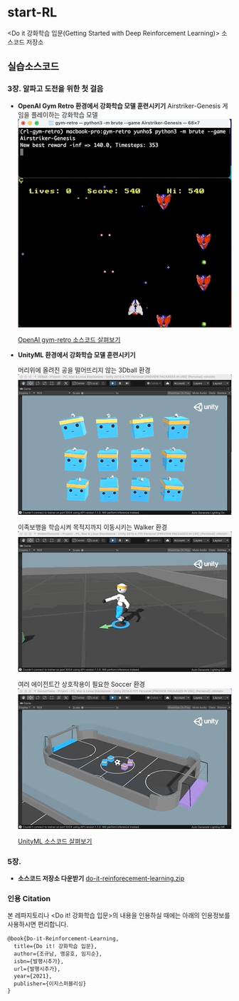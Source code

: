 # start-RL
&lt;Do it 강화학습 입문(Getting Started with Deep Reinforcement Learning)> 소스코드 저장소 

<!-- [![Yes24](./images/tinyML_bookcover_kor.jpg)](https://www.yes24.com/Product/Goods/91879171) -->

## 실습소스코드

### 3장. 알파고 도전을 위한 첫 걸음

- __OpenAI Gym Retro 환경에서 강화학습 모델 훈련시키기__ 
    Airstriker-Genesis 게임을 플레이하는 강화학습 모델
    ![](./images/rl-gym-retro-strikers.gif)

    [OpenAI gym-retro 소스코드 살펴보기](https://github.com/yunho0130/start-RL/tree/master/gym-retro)

- __UnityML 환경에서 강화학습 모델 훈련시키기__ 

    머리위에 올려진 공을 떨어뜨리지 않는 3Dball 환경
    ![](./images/rl-unityML-3dball.gif)

    이족보행을 학습시켜 목적지까지 이동시키는 Walker 환경
    ![](./images/rl-unityML-walker.gif)

    여러 에이전트간 상호작용이 필요한 Soccer 환경
    ![](./images/rl-unityML-soccer.gif)

    [UnityML 소스코드 살펴보기](https://github.com/yunho0130/start-RL/tree/master/unityML)

### 5장. 

<!-- ### Google Colab 통한 실습
아래의 Jupyter Notebook 파일은 Google Colab과 연결되도록 만들어두었습니다. 이를 통해 책의 주요 강화학습 모델 학습 코드를 간편하게 실행해 볼 수 있습니다.

- __Ch04: 사인파 예측하는 모델 만들기__ [create_sine_model_ko.ipynb ](https://colab.research.google.com/github/yunho0130/tensorflow-lite/blob/master/tensorflow/lite/micro/examples/hello_world/create_sine_model_ko.ipynb) -->

- __소스코드 저장소 다운받기__ [do-it-reinforecement-learning.zip](https://github.com/yunho0130/start-RL/archive/master.zip)

<!-- ### 자주묻는질문 FAQ
- 추후 추가 예정 -->

### 인용 Citation
본 레파지토리나 <Do it! 강화학습 입문>의 내용을 인용하실 때에는 아래의 인용정보를 사용하시면 편리합니다.
```
@book{Do-it-Reinforcement-Learning,
  title={Do it! 강화학습 입문},
  author={조규남, 맹윤호, 임지순},
  isbn={발행시추가},
  url={발행시추가},
  year={2021},
  publisher={이지스퍼블리싱}
}
```
